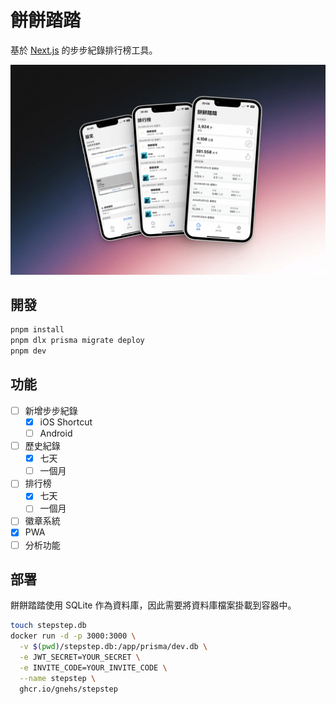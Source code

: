 # 餅餅踏踏

基於 [Next.js](https://nextjs.org/) 的步步紀錄排行榜工具。

![](/public/cover.jpg)

## 開發

```bash
pnpm install
pnpm dlx prisma migrate deploy
pnpm dev
```

## 功能

- [ ] 新增步步紀錄
  - [x] iOS Shortcut
  - [ ] Android
- [ ] 歷史紀錄
  - [x] 七天
  - [ ] 一個月
- [ ] 排行榜
  - [x] 七天
  - [ ] 一個月
- [ ] 徽章系統
- [x] PWA
- [ ] 分析功能

## 部署

餅餅踏踏使用 SQLite 作為資料庫，因此需要將資料庫檔案掛載到容器中。

```bash
touch stepstep.db
docker run -d -p 3000:3000 \
  -v $(pwd)/stepstep.db:/app/prisma/dev.db \
  -e JWT_SECRET=YOUR_SECRET \
  -e INVITE_CODE=YOUR_INVITE_CODE \
  --name stepstep \
  ghcr.io/gnehs/stepstep
```
